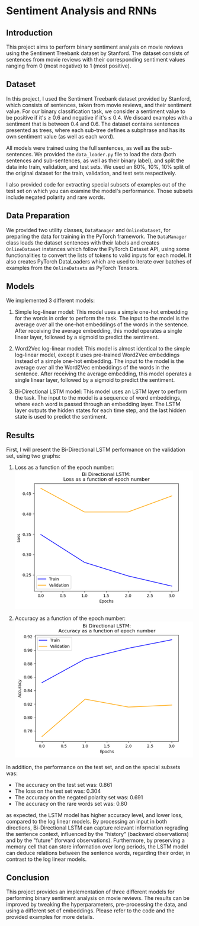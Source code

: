 # Sentiment Analysis and RNNs

## Introduction
This project aims to perform binary sentiment analysis on movie reviews using the Sentiment Treebank dataset by Stanford. The dataset consists of sentences from movie reviews with their corresponding sentiment values ranging from 0 (most negative) to 1 (most positive).

## Dataset
In this project, I used the Sentiment Treebank dataset provided by Stanford, which consists of sentences, taken from movie reviews, and their sentiment value. For our binary classification task, we consider a sentiment value to be positive if it's ≥ 0.6 and negative if it's ≤ 0.4. We discard examples with a sentiment that is between 0.4 and 0.6. The dataset contains sentences presented as trees, where each sub-tree defines a subphrase and has its own sentiment value (as well as each word).

All models were trained using the full sentences, as well as the sub-sentences. We provided the `data_loader.py` file to load the data (both sentences and sub-sentences, as well as their binary label), and split the data into train, validation, and test sets. We used an 80%, 10%, 10% split of the original dataset for the train, validation, and test sets respectively.

I also provided code for extracting special subsets of examples out of the test set on which you can examine the model's performance. Those subsets include negated polarity and rare words.

## Data Preparation
We provided two utility classes, `DataManager` and `OnlineDataset`, for preparing the data for training in the PyTorch framework. The `DataManager` class loads the dataset sentences with their labels and creates `OnlineDataset` instances which follow the PyTorch Dataset API, using some functionalities to convert the lists of tokens to valid inputs for each model. It also creates PyTorch DataLoaders which are used to iterate over batches of examples from the `OnlineDatsets` as PyTorch Tensors.


## Models
We implemented 3 different models:

1. Simple log-linear model: This model uses a simple one-hot embedding for the words in order to perform the task. The input to the model is the average over all the one-hot embeddings of the words in the sentence. After receiving the average embedding, this model operates a single linear layer, followed by a sigmoid to predict the sentiment.

2. Word2Vec log-linear model: This model is almost identical to the simple log-linear model, except it uses pre-trained Word2Vec embeddings instead of a simple one-hot embedding. The input to the model is the average over all the Word2Vec embeddings of the words in the sentence. After receiving the average embedding, this model operates a single linear layer, followed by a sigmoid to predict the sentiment.

3. Bi-Directional LSTM model: This model uses an LSTM layer to perform the task. The input to the model is a sequence of word embeddings, where each word is passed through an embedding layer. The LSTM layer outputs the hidden states for each time step, and the last hidden state is used to predict the sentiment.

## Results
First, I will present the Bi-Directional LSTM performance on the validation set, using two graphs:
1. Loss as a function of the epoch number:<br> ![see_assets](assets/LSTM_loss.png)
 

2. Accuracy as a function of the epoch number:<br> ![see_assets](assets/LSTM_acc.png)

In addition, the performance on the test set, and on the special subsets was:
* The accuracy on the test set was: 0.861
* The loss on the test set was: 0.304
* The accuracy on the negated polarity set was: 0.691
* The accuracy on the rare words set was: 0.80

as expected, the LSTM model has higher accuracy level, and lower loss, compared to the log linear models.
By processing an input in both directions, Bi-Directional LSTM can capture relevant information regrading the sentence context, influenced by the "history" (backward observations) and by the "future" (forward observations).
Furthermore, by preserving a memory cell that can store information over long periods, the LSTM model can deduce relations between the sentence words, regarding their order, in contrast to the log linear models.


## Conclusion
This project provides an implementation of three different models for performing binary sentiment analysis on movie reviews. The results can be improved by tweaking the hyperparameters, pre-processing the data, and using a different set of embeddings. Please refer to the code and the provided examples for more details.
